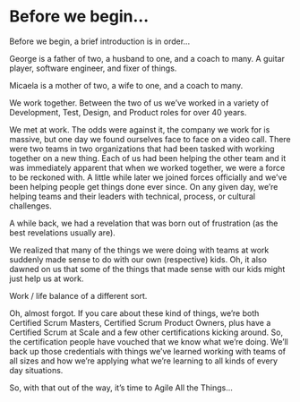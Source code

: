 # Before we begin...

Before we begin, a brief introduction is in order...

George is a father of two, a husband to one, and a coach to many. A guitar player, software engineer, and fixer of things.

Micaela is a mother of two, a wife to one, and a coach to many. <NEED-INPUT-MICAELA>

We work together. Between the two of us we’ve worked in a variety of Development, Test, Design, and Product roles for over 40 years. <NEED-INPUT-MICAELA>

We met at work. The odds were against it, the company we work for is massive, but one day we found ourselves face to face on a video call. There were two teams in two organizations that had been tasked with working together on a new thing. Each of us had been helping the other team and it was immediately apparent that when we worked together, we were a force to be reckoned with. A little while later we joined forces officially and we’ve been helping people get things done ever since. On any given day, we’re helping teams and their leaders with technical, process, or cultural challenges. 

A while back, we had a revelation that was born out of frustration (as the best revelations usually are).

We realized that many of the things we were doing with teams at work suddenly made sense to do with our own (respective) kids. Oh, it also dawned on us that some of the things that made sense with our kids might just help us at work.

Work / life balance of a different sort.

Oh, almost forgot. If you care about these kind of things, we’re both Certified Scrum Masters, Certified Scrum Product Owners, plus have a Certified Scrum at Scale and a few other certifications kicking around. So, the certification people have vouched that we know what we’re doing. We’ll back up those credentials with things we’ve learned working with teams of all sizes and how we’re applying what we’re learning to all kinds of every day situations.

So, with that out of the way, it’s time to Agile All the Things...











